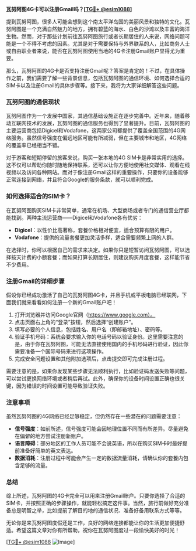 **瓦努阿图4G卡可以注册Gmail吗？[[TG💪+ @esim1088](https://t.me/s/esim1088)]**

提到瓦努阿图，很多人可能会想到这个南太平洋岛国的美丽风景和独特的文化。瓦努阿图是一个充满自然魅力的地方，拥有碧蓝的海水、白色的沙滩以及丰富的海洋生物。然而，对于那些计划前往瓦努阿图旅行或者长期居住的人来说，网络问题可能是一个不得不考虑的因素。尤其是对于需要保持与外界联系的人，比如商务人士或自由职业者来说，能否在瓦努阿图使用当地的4G卡注册Gmail账户显得尤为重要。

那么，瓦努阿图的4G卡是否支持注册Gmail呢？答案是肯定的！不过，在具体操作之前，我们需要了解一些背景信息，包括瓦努阿图的通信环境、如何选择合适的SIM卡以及注册Gmail的具体步骤等。接下来，我将为大家详细解答这些问题。

### 瓦努阿图的通信现状

瓦努阿图作为一个发展中国家，其通信基础设施正在逐步完善中。近年来，随着移动互联网技术的发展，瓦努阿图的通信服务也得到了显著提升。目前，瓦努阿图的主要运营商包括Digicel和Vodafone，这两家公司都提供了覆盖全国范围的4G网络服务。虽然信号强度在偏远地区可能有所减弱，但在主要城市和地区，4G网络的覆盖率已经相当不错。

对于游客和短期停留的旅客来说，购买一张本地的4G SIM卡是非常实用的选择。这不仅可以帮助你随时随地保持联系，还可以让你方便地使用社交媒体、观看在线视频以及访问各种网站。而对于像注册Gmail这样的重要操作，只要你的设备能够正常连接到网络，并且符合Google的服务条款，就可以顺利完成。

### 如何选择适合的SIM卡？

在瓦努阿图购买SIM卡非常简单，通常在机场、大型商场或者专门的通信营业厅都能找到。两种主流运营商——Digicel和Vodafone各有优劣：

- **Digicel**：以性价比高著称，套餐价格相对便宜，适合预算有限的用户。
- **Vodafone**：提供的流量套餐更加灵活多样，适合需要频繁上网的人群。

在选择时，你可以根据自己的需求来决定。如果你只是短暂访问瓦努阿图，可以选择按天计费的小额套餐；而如果打算长期居住，则建议购买月度套餐，这样能节省不少费用。

### 注册Gmail的详细步骤

假设你已经成功激活了自己的瓦努阿图4G卡，并且手机或平板电脑已经联网，下面我们就来看看如何注册一个新的Gmail账户吧！

1. 打开浏览器并访问Google官网（https://www.google.com）。
2. 点击页面右上角的“登录”按钮，然后选择“创建账户”。
3. 填写必要的个人信息，包括姓名、用户名（即邮箱地址）、密码等。
4. 验证手机号码：系统会要求输入你的电话号码以验证身份。这里需要注意的是，由于你在瓦努阿图，可能无法直接使用国内的手机号码进行验证，因此你需要准备一个国际号码来进行这项操作。
5. 完成安全问题设置和其他附加选项后，点击提交即可完成注册过程。

需要注意的是，如果你发现某些步骤无法顺利执行，比如验证码发送失败等问题，可以尝试更换网络环境或者稍后再试。此外，确保你的设备时间设置正确也很关键，因为错误的时间设置可能导致验证失败。

### 注意事项

虽然瓦努阿图的4G网络已经足够稳定，但仍然存在一些潜在的问题需要注意：

- **信号强度**：如前所述，信号强度可能会因地理位置不同而有所差异。尽量避免在偏僻的地方尝试注册新账户。
- **语言障碍**：部分地区的工作人员可能不会说英语，所以在购买SIM卡时最好提前准备好简单的英文表达。
- **数据消耗**：注册过程中可能会产生一定的数据流量消耗，请确认你的套餐内包含足够的流量。

### 总结

综上所述，瓦努阿图的4G卡完全可以用来注册Gmail账户。只要你选择了合适的SIM卡，并按照正确的步骤操作，就能轻松搞定这件事。当然，旅行前做好充分准备总是明智之举，比如提前了解目的地的通信状况、准备好备用联系方式等等。

无论你是来瓦努阿图度假还是工作，良好的网络连接都能让你的生活更加便捷舒适。希望这篇文章对你有所帮助，祝你在瓦努阿图度过一段愉快美好的时光！

[[TG💪+ @esim1088](https://t.me/s/esim1088) ![Image](https://i.postimg.cc/4NQfJmqS/Snipaste-2025-05-13-00-14-12.png)]